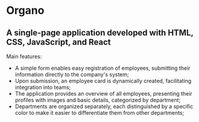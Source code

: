 # Organo

## A single-page application developed with HTML, CSS, JavaScript, and React
Main features:
- A simple form enables easy registration of employees, submitting their information directly to the company's system;
- Upon submission, an employee card is dynamically created, facilitating integration into teams;
- The application provides an overview of all employees, presenting their profiles with images and basic details, categorized by department;
- Departments are organized separately, each distinguished by a specific color to make it easier to differentiate them from other departments;
